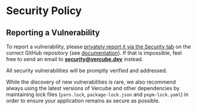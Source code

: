 # Security Policy

## Reporting a Vulnerability

To report a vulnerability, please [privately report it via the Security tab](https://github.com/vercube/vercube/security/advisories/new) on the correct GitHub repository (see [documentation](https://docs.github.com/en/code-security/security-advisories/guidance-on-reporting-and-writing-information-about-vulnerabilities/privately-reporting-a-security-vulnerability#privately-reporting-a-security-vulnerability)). If that is impossible, feel free to send an email to **security@vercube.dev** instead.

All security vulnerabilities will be promptly verified and addressed.

While the discovery of new vulnerabilities is rare, we also recommend always using the latest versions of Vercube and other dependencies by maintaining lock files (`yarn.lock`, `package-lock.json` and `pnpm-lock.yaml`) in order to ensure your application remains as secure as possible.
